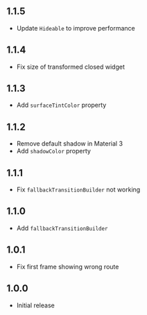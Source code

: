 ## 1.1.5
* Update `Hideable` to improve performance

## 1.1.4
* Fix size of transformed closed widget

## 1.1.3
* Add `surfaceTintColor` property

## 1.1.2
* Remove default shadow in Material 3
* Add `shadowColor` property

## 1.1.1
* Fix `fallbackTransitionBuilder` not working

## 1.1.0
* Add `fallbackTransitionBuilder`

## 1.0.1
* Fix first frame showing wrong route

## 1.0.0
* Initial release
